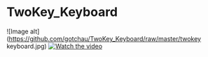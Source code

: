 # TwoKey_Keyboard
![Image alt](https://github.com/gotchau/TwoKey_Keyboard/raw/master/twokey keyboard.jpg)
[![Watch the video](https://img.youtube.com/vi/BGkTiVP5ryY/maxresdefault.jpg)](https://youtu.be/BGkTiVP5ryY)
